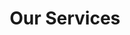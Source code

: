 ---
title: "Our Services"
hero:
  title: "What We do"
  background_image: "/images/bg/home-2.jpg"
content_blocks:
  - _bookshop_name: "services"
    preheading: "Our Services"
    heading: "We provide a wide range of creative services"
    sections:
      - icon: "ti-desktop"
        title: "Web development"
        content: "A digital agency isn't here to replace your internal team, we're here to partner."
      - icon: "ti-layers"
        title: "Interface Design"
        content: "A digital agency isn't here to replace your internal team, we're here to partner."
      - icon: "ti-bar-chart"
        title: "Business Consulting"
        content: "A digital agency isn't here to replace your internal team, we're here to partner."
      - icon: "ti-vector"
        title: "Branding"
        content: "A digital agency isn't here to replace your internal team, we're here to partner."
      - icon: "ti-android"
        title: "App development"
        content: "A digital agency isn't here to replace your internal team, we're here to partner."
      - icon: "ti-pencil-alt"
        title: "Content creation"
        content: "A digital agency isn't here to replace your internal team, we're here to partner."
      - icon: "ti-layers"
        title: "Interface Design"
        content: "A digital agency isn't here to replace your internal team, we're here to partner."
      - icon: "ti-bar-chart"
        title: "Business Consulting"
        content: "A digital agency isn't here to replace your internal team, we're here to partner."
      - icon: "ti-vector"
        title: "Branding"
        content: "A digital agency isn't here to replace your internal team, we're here to partner."
  - _bookshop_name: "cta_mini"
    preheading: "For every type business"
    heading: "Entrust Your Project to Our Best Team of Professionals"
    button:
      text: "Contact"
      url: "/contact/"
---